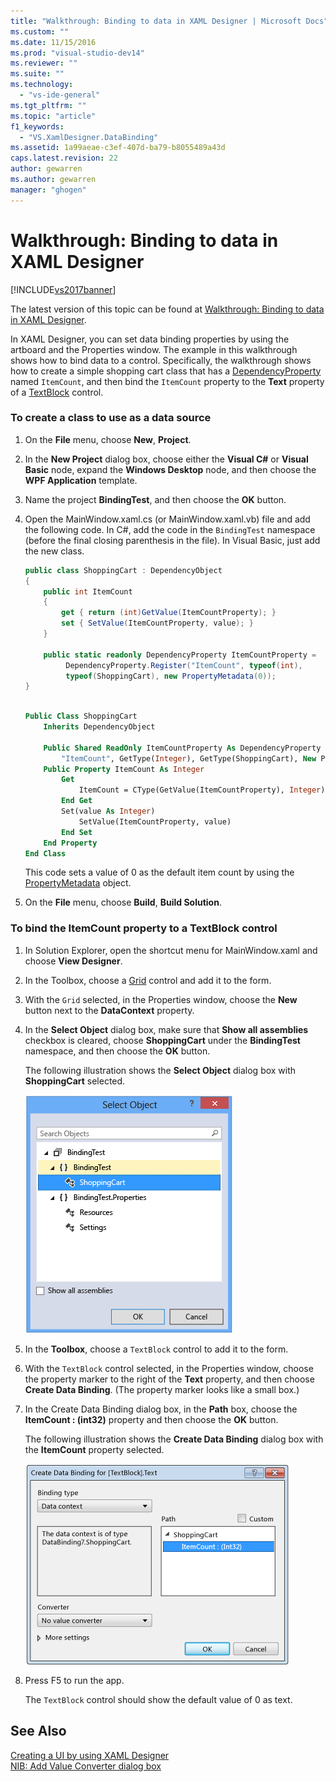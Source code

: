 ```yaml
---
title: "Walkthrough: Binding to data in XAML Designer | Microsoft Docs"
ms.custom: ""
ms.date: 11/15/2016
ms.prod: "visual-studio-dev14"
ms.reviewer: ""
ms.suite: ""
ms.technology: 
  - "vs-ide-general"
ms.tgt_pltfrm: ""
ms.topic: "article"
f1_keywords: 
  - "VS.XamlDesigner.DataBinding"
ms.assetid: 1a99aeae-c3ef-407d-ba79-b8055489a43d
caps.latest.revision: 22
author: gewarren
ms.author: gewarren
manager: "ghogen"
---
```

# Walkthrough: Binding to data in XAML Designer
[!INCLUDE[vs2017banner](../includes/vs2017banner.md)]

The latest version of this topic can be found at [Walkthrough: Binding to data in XAML Designer](https://docs.microsoft.com/visualstudio/designers/walkthrough-binding-to-data-in-xaml-designer).  
  
In XAML Designer, you can set data binding properties by using the artboard and the Properties window. The example in this walkthrough shows how to bind data to a control. Specifically, the walkthrough shows how to create a simple shopping cart class that has a [DependencyProperty](http://msdn.microsoft.com/library/windows/apps/windows.ui.xaml.dependencyproperty.aspx) named `ItemCount`, and then bind the `ItemCount` property to the **Text** property of a [TextBlock](http://msdn.microsoft.com/library/windows/apps/windows.ui.xaml.controls.textblock.aspx) control.  
  
### To create a class to use as a data source  
  
1.  On the **File** menu, choose **New**, **Project**.  
  
2.  In the **New Project** dialog box, choose either the **Visual C#** or **Visual Basic** node, expand the **Windows Desktop** node, and then choose the **WPF Application** template.  
  
3.  Name the project **BindingTest**, and then choose the **OK** button.  
  
4.  Open the MainWindow.xaml.cs (or MainWindow.xaml.vb) file and add the following code. In C#, add the code in the `BindingTest` namespace (before the final closing parenthesis in the file). In Visual Basic, just add the new class.  
  
    ```csharp  
    public class ShoppingCart : DependencyObject  
    {  
        public int ItemCount  
        {  
            get { return (int)GetValue(ItemCountProperty); }  
            set { SetValue(ItemCountProperty, value); }  
        }  
  
        public static readonly DependencyProperty ItemCountProperty =  
             DependencyProperty.Register("ItemCount", typeof(int),  
             typeof(ShoppingCart), new PropertyMetadata(0));  
    }  
  
    ```  
  
    ```vb  
    Public Class ShoppingCart  
        Inherits DependencyObject  
  
        Public Shared ReadOnly ItemCountProperty As DependencyProperty = DependencyProperty.Register(  
            "ItemCount", GetType(Integer), GetType(ShoppingCart), New PropertyMetadata(0))  
        Public Property ItemCount As Integer  
            Get  
                ItemCount = CType(GetValue(ItemCountProperty), Integer)  
            End Get  
            Set(value As Integer)  
                SetValue(ItemCountProperty, value)  
            End Set  
        End Property  
    End Class  
    ```  
  
     This code sets a value of 0 as the default item count by using the [PropertyMetadata](http://msdn.microsoft.com/library/windows/apps/windows.ui.xaml.propertymetadata.aspx) object.  
  
5.  On the **File** menu, choose **Build**, **Build Solution**.  
  
### To bind the ItemCount property to a TextBlock control  
  
1.  In Solution Explorer, open the shortcut menu for MainWindow.xaml and choose **View Designer**.  
  
2.  In the Toolbox, choose a [Grid](http://msdn.microsoft.com/library/windows/apps/windows.ui.xaml.controls.grid.aspx) control and add it to the form.  
  
3.  With the `Grid` selected, in the Properties window, choose the **New** button next to the **DataContext** property.  
  
4.  In the **Select Object** dialog box, make sure that **Show all assemblies** checkbox is cleared, choose **ShoppingCart** under the **BindingTest** namespace, and then choose the **OK** button.  
  
     The following illustration shows the **Select Object** dialog box with **ShoppingCart** selected.  
  
     ![The Select Object dialog box](../designers/media/blendselectobject.PNG "BlendSelectObject")  
  
5.  In the **Toolbox**, choose a `TextBlock` control to add it to the form.  
  
6.  With the `TextBlock` control selected, in the Properties window, choose the property marker to the right of the **Text** property, and then choose **Create Data Binding**. (The property marker looks like a small box.)  
  
7.  In the Create Data Binding dialog box, in the **Path** box, choose the **ItemCount : (int32)** property and then choose the **OK** button.  
  
     The following illustration shows the **Create Data Binding** dialog box with the **ItemCount** property selected.  
  
     ![Create Data Binding dialog box](../designers/media/xaml-create-data-binding.png "xaml_create_data_binding")  
  
8.  Press F5 to run the app.  
  
     The `TextBlock` control should show the default value of 0 as text.  
  
## See Also  
 [Creating a UI by using XAML Designer](../designers/creating-a-ui-by-using-xaml-designer-in-visual-studio.md)   
 [NIB: Add Value Converter dialog box](http://msdn.microsoft.com/en-us/c5f3d110-a541-4b55-8bca-928f77778af8)



